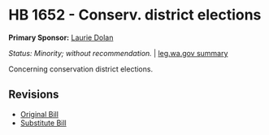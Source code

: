 # HB 1652 - Conserv. district elections
**Primary Sponsor:** [Laurie Dolan](/person/leg/laurie.dolan.md)

*Status: Minority; without recommendation.* | [leg.wa.gov summary](https://app.leg.wa.gov/billsummary?BillNumber=1652&Year=2021)

Concerning conservation district elections.

## Revisions
* [Original Bill](1/)
* [Substitute Bill](S/)